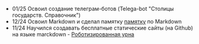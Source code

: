 + 01/25 Освоил создание телеграм-ботов (Telega-bot "Столицы государств. Справочник")
+ 12/24 Освоил Markdown и сделал памятку [памятку](https://leorodx.github.io/Markdown/) по Markdown
+ 11/24 Научился создавать бесплатные статические сайты (на Github) на языке marckdown - [Роботизированная урна](https://leorodx.github.io/RoboUrn)
